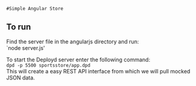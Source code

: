 	#Simple Angular Store
## To run
Find the server file in the angularjs directory and run:  
`node server.js'  

To start the Deployd server enter the following command:  
`dpd -p 5500 sportsstore/app.dpd`  
This will create a easy REST API  interface from which we will pull mocked JSON data.